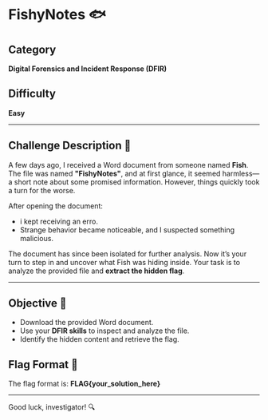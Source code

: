 # FishyNotes 🐟

## Category
**Digital Forensics and Incident Response (DFIR)**

## Difficulty
**Easy**

---

## Challenge Description 📄

A few days ago, I received a Word document from someone named **Fish**. The file was named **"FishyNotes"**, and at first glance, it seemed harmless—a short note about some promised information. However, things quickly took a turn for the worse.

After opening the document:
- i kept receiving an erro.
- Strange behavior became noticeable, and I suspected something malicious.

The document has since been isolated for further analysis. Now it’s your turn to step in and uncover what Fish was hiding inside. Your task is to analyze the provided file and **extract the hidden flag**.

---

## Objective 🎯

- Download the provided Word document.
- Use your **DFIR skills** to inspect and analyze the file.
- Identify the hidden content and retrieve the flag.


## Flag Format 🏁
The flag format is: **FLAG{your_solution_here}**

---

Good luck, investigator! 🔍

